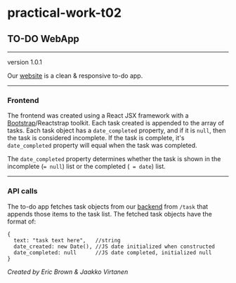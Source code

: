 # practical-work-t02
## TO-DO WebApp
---
version 1.0.1

Our [website](http://wsp2.course.tamk.cloud/) is a clean & responsive to-do app.

---

### Frontend

The frontend was created using a React JSX framework with a [Bootstrap](https://react-bootstrap.github.io/getting-started/introduction/)/Reactstrap toolkit. 
Each task created is appended to the array of tasks. Each task object has a `date_completed` property, and if it is `null`, then the task is considered incomplete.
If the task is complete, it's `date_completed` property will equal when the task was completed.

The `date_completed` property determines whether the task is shown in the incomplete (`= null`) list or the completed (` = date`) list.

---

### API calls

The to-do app fetches task objects from our [backend](http://wsp2.course.tamk.cloud/api) from `/task` that appends those items to the task list.
The fetched task objects have the format of:

```
{
  text: "task text here",   //string
  date_created: new Date(), //JS date initialized when constructed 
  date_completed: null      //JS date completed, initialized null
}
```
*Created by Eric Brown & Jaakko Virtanen*

